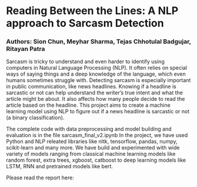 # Reading Between the Lines: A NLP approach to Sarcasm Detection
### Authors: Sion Chun, Meyhar Sharma, Tejas Chhotulal Badgujar, Ritayan Patra

Sarcasm is tricky to understand and even harder to identify using computers in Natural Language Processing
(NLP). It often relies on special ways of saying things and a deep knowledge of the language, which even humans
sometimes struggle with. Detecting sarcasm is especially important in public communication, like news headlines.
Knowing if a headline is sarcastic or not can help understand the writer’s true intent and what the article might be about. It
also affects how many people decide to read the article based on the headline. This project aims to create a machine
learning model using NLP to figure out if a news headline is sarcastic or not (a binary classification).


The complete code with data preprocessing and model building and evaluation is in the file sarcasm_final_v2.ipynb
In the project, we have used Python and NLP releated libraries like nltk, tensorflow, pandas, numpy, scikit-learn and many more.
We have build and experimented with wide variety of models ranging from classical machine learning models like random forest, extra trees, xgboost, catboost
to deep learning models like LSTM, RNN and pretrained models like bert.

Please read the report here: 
